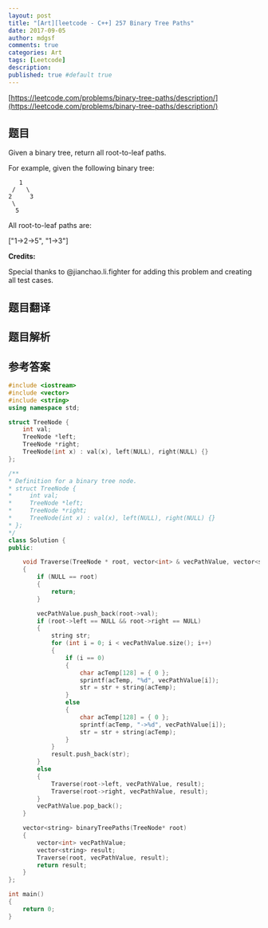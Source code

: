 ```yaml
---
layout: post
title: "[Art][leetcode - C++] 257 Binary Tree Paths"
date: 2017-09-05
author: mdgsf
comments: true
categories: Art
tags: [Leetcode]
description:
published: true #default true
---
```


[https://leetcode.com/problems/binary-tree-paths/description/](https://leetcode.com/problems/binary-tree-paths/description/)

## 题目

Given a binary tree, return all root-to-leaf paths.

For example, given the following binary tree:

```
   1
 /   \
2     3
 \
  5
```

All root-to-leaf paths are:

["1->2->5", "1->3"]

**Credits:**

Special thanks to @jianchao.li.fighter for adding this problem and creating all test cases.

## 题目翻译

## 题目解析

## 参考答案

```c++
#include <iostream>
#include <vector>
#include <string>
using namespace std;

struct TreeNode {
	int val;
	TreeNode *left;
	TreeNode *right;
	TreeNode(int x) : val(x), left(NULL), right(NULL) {}
};

/**
* Definition for a binary tree node.
* struct TreeNode {
*     int val;
*     TreeNode *left;
*     TreeNode *right;
*     TreeNode(int x) : val(x), left(NULL), right(NULL) {}
* };
*/
class Solution {
public:

	void Traverse(TreeNode * root, vector<int> & vecPathValue, vector<string> & result)
	{
		if (NULL == root)
		{
			return;
		}

		vecPathValue.push_back(root->val);
		if (root->left == NULL && root->right == NULL)
		{
			string str;
			for (int i = 0; i < vecPathValue.size(); i++)
			{
				if (i == 0)
				{
					char acTemp[128] = { 0 };
					sprintf(acTemp, "%d", vecPathValue[i]);
					str = str + string(acTemp);
				}
				else
				{
					char acTemp[128] = { 0 };
					sprintf(acTemp, "->%d", vecPathValue[i]);
					str = str + string(acTemp);
				}
			}
			result.push_back(str);
		}
		else
		{
			Traverse(root->left, vecPathValue, result);
			Traverse(root->right, vecPathValue, result);
		}
		vecPathValue.pop_back();
	}

	vector<string> binaryTreePaths(TreeNode* root) 
	{
		vector<int> vecPathValue;
		vector<string> result;
		Traverse(root, vecPathValue, result);
		return result;
	}
};

int main()
{
	return 0;
}
```

